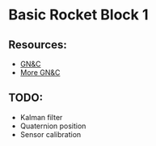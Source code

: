 # Basic Rocket Block 1
## Resources:
 - [GN&C](https://www.youtube.com/watch?v=BSMpJ1t_ddY)
 - [More GN&C](https://www.youtube.com/watch?v=c3SYiI_NYq0)
## TODO:
 - Kalman filter
 - Quaternion position
 - Sensor calibration
